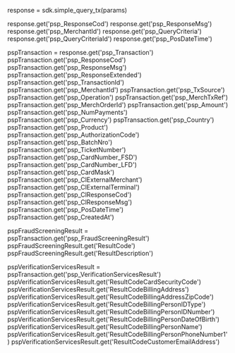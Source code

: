 response = sdk.simple_query_tx(params)

response.get('psp_ResponseCod')
response.get('psp_ResponseMsg')
response.get('psp_MerchantId')
response.get('psp_QueryCriteria')
response.get('psp_QueryCriteriaId')
response.get('psp_PosDateTime')

pspTransaction = response.get('psp_Transaction')
pspTransaction.get('psp_ResponseCod')
pspTransaction.get('psp_ResponseMsg')
pspTransaction.get('psp_ResponseExtended')
pspTransaction.get('psp_TransactionId')
pspTransaction.get('psp_MerchantId')
pspTransaction.get('psp_TxSource')
pspTransaction.get('psp_Operation')
pspTransaction.get('psp_MerchTxRef')
pspTransaction.get('psp_MerchOrderId')
pspTransaction.get('psp_Amount')
pspTransaction.get('psp_NumPayments')
pspTransaction.get('psp_Currency')
pspTransaction.get('psp_Country')
pspTransaction.get('psp_Product')
pspTransaction.get('psp_AuthorizationCode')
pspTransaction.get('psp_BatchNro')
pspTransaction.get('psp_TicketNumber')
pspTransaction.get('psp_CardNumber_FSD')
pspTransaction.get('psp_CardNumber_LFD')
pspTransaction.get('psp_CardMask')
pspTransaction.get('psp_ClExternalMerchant')
pspTransaction.get('psp_ClExternalTerminal')
pspTransaction.get('psp_ClResponseCod')
pspTransaction.get('psp_ClResponseMsg')
pspTransaction.get('psp_PosDateTime')
pspTransaction.get('psp_CreatedAt')

pspFraudScreeningResult = pspTransaction.get('psp_FraudScreeningResult')
pspFraudScreeningResult.get('ResultCode')
pspFraudScreeningResult.get('ResultDescription')

pspVerificationServicesResult = pspTransaction.get('psp_VerificationServicesResult')
pspVerificationServicesResult.get('ResultCodeCardSecurityCode')
pspVerificationServicesResult.get('ResultCodeBillingAddress')
pspVerificationServicesResult.get('ResultCodeBillingAddressZipCode')
pspVerificationServicesResult.get('ResultCodeBillingPersonIDType')
pspVerificationServicesResult.get('ResultCodeBillingPersonIDNumber')
pspVerificationServicesResult.get('ResultCodeBillingPersonDateOfBirth')
pspVerificationServicesResult.get('ResultCodeBillingPersonName')
pspVerificationServicesResult.get('ResultCodeBillingPersonPhoneNumber1')
pspVerificationServicesResult.get('ResultCodeCustomerEmailAddress')
